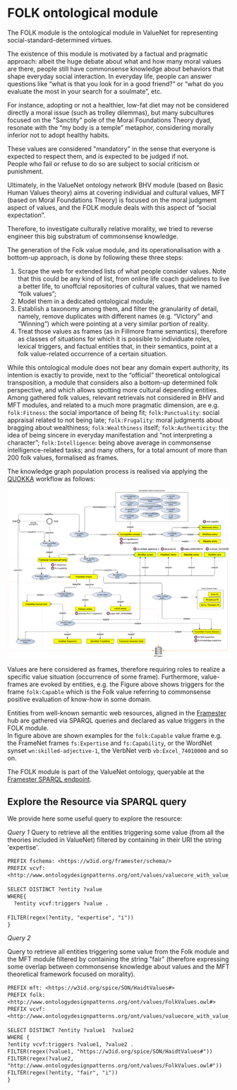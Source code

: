 

# FOLK ontological module



The FOLK module is the ontological module in ValueNet for representing social-standard-determined virtues. <br>

The existence of this module is motivated by a factual and pragmatic approach: albeit the huge debate about what and how many moral values are there, people still have commonsense knowledge about behaviors that shape everyday social interaction.
In everyday life, people can answer questions like “what is that you look for in a good friend?” or “what do you evaluate the most in your search for a soulmate”, etc. <br>

For instance, adopting or not a healthier, low-fat diet may not be considered directly a moral issue (such as trolley dilemmas), but many subcultures focused on the "Sanctity" pole of the Moral Foundations Theory dyad, resonate with the “my body is a temple” metaphor, considering morally inferior not to adopt healthy habits. <br>

These values are considered "mandatory" in the sense that everyone is expected to respect them, and is expected to be judged if not. <br>
People who fail or refuse to do so are subject to social criticism or punishment. <br>



Ultimately, in the ValueNet ontology network BHV module (based on Basic Human Values theory) aims at covering individual and cultural values, MFT (based on Moral Foundations Theory) is focused on the moral judgment aspect of values, and the FOLK module deals with this aspect of “social expectation”.

Therefore, to investigate culturally relative morality, we tried to reverse engineer this big substratum of commonsense knowledge.

The generation of the Folk value module, and its operationalisation with a bottom-up approach, is done by following these three steps:
1. Scrape the web for extended lists of what people consider values. Note that this could be any kind of list, from online life coach guidelines to live a better life, to unoffcial repositories of cultural values, that we named “folk values”;
2. Model them in a dedicated ontological module;
3. Establish a taxonomy among them, and filter the granularity of detail, namely, remove duplicates with different names (e.g. “Victory” and “Winning”) which were pointing at a very similar portion of reality.
4. Treat those values as frames (as in Fillmore frame semantics), therefore as classes of situations for which it is possible to individuate roles, lexical triggers, and factual entities that, in their semantics, point at a folk value-related occurrence of a certain situation.

While this ontological module does not bear any domain expert authority, its intention is exactly to provide, next to the “official” theoretical ontological transposition, a module that considers also a bottom-up determined folk perspective, and which allows spotting more cultural depending entities. Among gathered folk values, relevant retrievals not considered in BHV and MFT modules, and related to a much more pragmatic dimension, are e.g. `folk:Fitness`: the social importance of being fit; `folk:Punctuality`: social appraisal related to not being late; `folk:Frugality`: moral judgments about bragging about wealthiness; `folk:Wealthiness` itself; `folk:Authenticity`: the idea of being sincere in everyday manifestation and “not interpreting a character”; `folk:Intelligence`: being above average in commonsense intelligence-related tasks; and many others, for a total amount of more than 200 folk values, formalised as frames.


The knowledge graph population process is realised via applying the [QUOKKA](https://github.com/StenDoipanni/QUOKKA) workflow as follows: 


![QUOKKA workflow applied to FOLK repository.](https://github.com/StenDoipanni/ValueNet/blob/main/ThatsAllFolks/quokka_folk.png)


Values are here considered as frames, therefore requiring roles to realize a specific value situation (occurrence of some frame).
Furthermore, value-frames are evoked by entities, e.g. the Figure above shows triggers for the frame `folk:Capable` which is the Folk value referring to commonsense positive evaluation of know-how in some domain.

Entities from well-known semantic web resources, aligned in the [Framester](https://github.com/framester/Framester) hub are gathered via SPARQL queries and declared as value triggers in the FOLK module. <br>
In figure above are shown examples for the `folk:Capable` value frame e.g. the FrameNet frames `fs:Expertise` and `fs:Capability`, or the WordNet synset `wn:skilled-adjective-1`, the VerbNet verb `vb:Excel_74010000` and so on.

The FOLK module is part of the ValueNet ontology, queryable at the [Framester SPARQL endpoint](http://etna.istc.cnr.it/framester2/sparql).


## Explore the Resource via SPARQL query

We provide here some useful query to explore the resource:

*Query 1*
Query to retrieve all the entities triggering some value (from all the theories included in ValueNet) filtered by containing in their URI the string 'expertise'.

```
PREFIX fschema: <https://w3id.org/framester/schema/>
PREFIX vcvf: <http://www.ontologydesignpatterns.org/ont/values/valuecore_with_value_frames.owl#>

SELECT DISTINCT ?entity ?value
WHERE{
  ?entity vcvf:triggers ?value .

FILTER(regex(?entity, "expertise", "i"))
}
```

*Query 2*

Query to retrieve all entities triggering some value from the Folk module and the MFT module filtered by containing the string "fair" (therefore expressing some overlap between commonsense knowledge about values and the MFT theoretical framework focused on morality).

```
PREFIX mft: <https://w3id.org/spice/SON/HaidtValues#>
PREFIX folk: <http://www.ontologydesignpatterns.org/ont/values/FolkValues.owl#>
PREFIX vcvf: <http://www.ontologydesignpatterns.org/ont/values/valuecore_with_value_frames.owl#>

SELECT DISTINCT ?entity ?value1  ?value2
WHERE {
?entity vcvf:triggers ?value1, ?value2 .
FILTER(regex(?value1, "https://w3id.org/spice/SON/HaidtValues#"))
FILTER(regex(?value2, "http://www.ontologydesignpatterns.org/ont/values/FolkValues.owl#"))
FILTER(regex(?entity, "fair", "i"))
}

```



